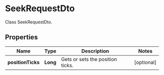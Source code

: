 

# SeekRequestDto

Class SeekRequestDto.

## Properties

| Name | Type | Description | Notes |
|------------ | ------------- | ------------- | -------------|
|**positionTicks** | **Long** | Gets or sets the position ticks. |  [optional] |



